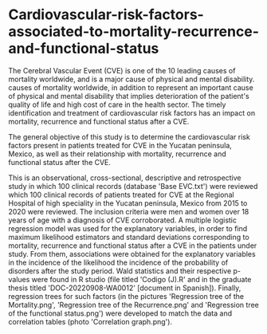 # Cardiovascular-risk-factors-associated-to-mortality-recurrence-and-functional-status

The Cerebral Vascular Event (CVE) is one of the 10 leading causes of mortality worldwide, and is a major cause of physical and mental disability. causes of mortality worldwide, in addition to represent an important cause of physical and mental disability that implies deterioration of the patient's quality of life and high cost of care in the health sector. The timely identification and treatment of cardiovascular risk factors has an impact on mortality, recurrence and functional status after a CVE.

The general objective of this study is to determine the cardiovascular risk factors present in patients treated for CVE in the Yucatan peninsula, Mexico, as well as their relationship with mortality, recurrence and functional status after the CVE.

This is an observational, cross-sectional, descriptive and retrospective study in which 100 clinical records (database 'Base EVC.txt') were reviewed which 100 clinical records of patients treated for CVE at the Regional Hospital of high speciality in the Yucatan peninsula, Mexico from 2015 to 2020 were reviewed. The inclusion criteria were men and women over 18 years of age with a diagnosis of CVE corroborated. A multiple logistic regression model was used for the explanatory variables, in order to find maximum likelihood estimators and standard deviations corresponding to mortality, recurrence and functional status after a CVE in the patients under study. From them, associations were obtained for the explanatory variables in the incidence of the likelihood the incidence of the probability of disorders after the study period. Wald statistics and their respective p-values were found in R studio (file titled 'Codigo (J).R' and in the graduate thesis titled 'DOC-20220908-WA0012' [document in Spanish]). Finally, regression trees for such factors (in the pictures 'Regression tree of the Mortality.png', 'Regression tree of the Recurrence.png' and 'Regression tree of the functional status.png') were developed to match the data and correlation tables (photo 'Correlation graph.png'). 
